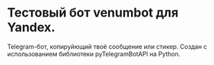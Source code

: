 # Тестовый бот venumbot для Yandex.
 Telegram-бот, копируйющий твоё сообщение или стикер. 
 Создан с использованием библиотеки pyTelegramBotAPI на Python.
